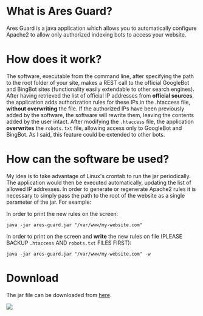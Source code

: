 # What is Ares Guard?

Ares Guard is a java application which allows you to automatically configure Apache2 to allow only authorized indexing
bots to access your website.

# How does it work?

The software, executable from the command line, after specifying the path to the root folder of your site,
makes a REST call to the official GoogleBot and BingBot sites (functionality easily extendable to
other search engines). After having retrieved the list of official IP addresses from **official sources**, the
application adds authorization rules for these IPs in the .htaccess file, **without overwriting** the file.
If the authorized IPs have been previously added by the software, the software will rewrite them, leaving the contents
added by the user intact.
After modifying the `.htaccess` file, the application **overwrites** the `robots.txt` file, allowing access only to
GoogleBot and BingBot. As I said, this feature could be extended to other bots.

# How can the software be used?

My idea is to take advantage of Linux's crontab to run the jar periodically. The application would then be executed
automatically, updating the list of allowed IP addresses.
In order to generate or regenerate Apache2 rules it is necessary to simply pass the path to the root of the website as a
single parameter of the jar. For example:

In order to print the new rules on the screen:

```
java -jar ares-guard.jar "/var/www/my-website.com"
```

In order to print on the screen and **write** the new rules on file (PLEASE BACKUP `.htaccess` AND `robots.txt` FILES
FIRST):

```
java -jar ares-guard.jar "/var/www/my-website.com" -w
```

# Download

The jar file can be downloaded from [here](https://github.com/goto-eof/ares-guard/blob/master/jar).

<img src="https://andre-i.eu:8080/api/v1/ipResource/custom.png?host=https://github.com/goto-eof/ares-guard" />